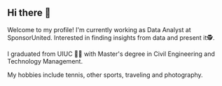 ## Hi there 👋

Welcome to my profile! I'm currently working as Data Analyst at SponsorUnited. Interested in finding insights from data and present it🕵️.

I graduated from UIUC 🔹🔸 with Master's degree in Civil Engineering and Technology Management. 

My hobbies include tennis, other sports, traveling and photography. 

<!--
**bowangz/bowangz** is a ✨ _special_ ✨ repository because its `README.md` (this file) appears on your GitHub profile.

Here are some ideas to get you started:

- 🔭 I’m currently working on ...
- 🌱 I’m currently learning ...
- 👯 I’m looking to collaborate on ...
- 🤔 I’m looking for help with ...
- 💬 Ask me about ...
- 📫 How to reach me: ...
- 😄 Pronouns: ...
- ⚡ Fun fact: ...
-->

